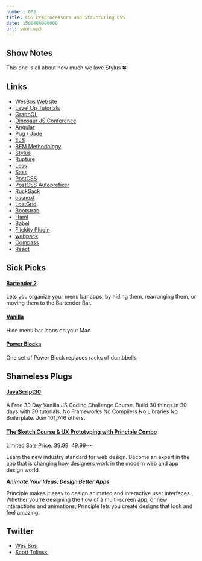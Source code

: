 ```yaml
---
number: 003
title: CSS Preprocessors and Structuring CSS
date: 1500480000000
url: soon.mp3
---
```


## Show Notes

This one is all about how much we love Stylus 🍀

## Links

* [WesBos Website](http://wesbos.com)
* [Level Up Tutorials](https://leveluptutorials.com)
* [GraphQL](http://graphql.org)
* [Dinosaur JS Conference](https://dinosaurjs.org)
* [Angular](https://angular.io)
* [Pug / Jade](https://pugjs.org/api/getting-started.html)
* [EJS](http://www.embeddedjs.com)
* [BEM Methodology](https://en.bem.info/methodology/)
* [Stylus](http://stylus-lang.com)
* [Rupture](http://jescalan.github.io/rupture/)
* [Less](http://lesscss.org)
* [Sass](http://sass-lang.com)
* [PostCSS](http://postcss.org)
* [PostCSS Autoprefixer](https://github.com/postcss/autoprefixer)
* [RuckSack](https://simplaio.github.io/rucksack/)
* [cssnext](http://cssnext.io)
* [LostGrid](http://lostgrid.org)
* [Bootstrap](http://getbootstrap.com)
* [Haml](http://haml.info)
* [Babel](https://babeljs.io)
* [Flickity Plugin](https://flickity.metafizzy.co)
* [webpack](https://webpack.js.org)
* [Compass](http://compass-style.org)
* [React](https://facebook.github.io/react/)

## Sick Picks

#### [Bartender 2](https://www.macbartender.com)
Lets you organize your menu bar apps, by hiding them, rearranging them, or moving them to the Bartender Bar.

#### [Vanilla](http://matthewpalmer.net/vanilla/)
Hide menu bar icons on your Mac.

#### [Power Blocks](http://www.powerblock.com)
One set of Power Block replaces racks of dumbbells

## Shameless Plugs

#### [JavaScript30](https://javascript30.com)
A Free 30 Day Vanilla JS Coding Challenge Course. Build 30 things in 30 days with 30 tutorials.
No Frameworks No Compilers No Libraries No Boilerplate. Join 101,746 others.

#### [The Sketch Course & UX Prototyping with Principle Combo](https://store.leveluptutorials.com/products/tutorials/lut-dd013008)
Limited Sale Price: $39.99 ~~$49.99~~

Learn the new industry standard for web design. Become an expert in the app that is changing how designers work in the modern web and app design world.

**_Animate Your Ideas, Design Better Apps_**

Principle makes it easy to design animated and interactive user interfaces. Whether you're designing the flow of a multi-screen app, or new interactions and animations, Principle lets you create designs that look and feel amazing.

## Twitter
* [Wes Bos](https://twitter.com/wesbos)
* [Scott Tolinski](https://twitter.com/stolinski)
